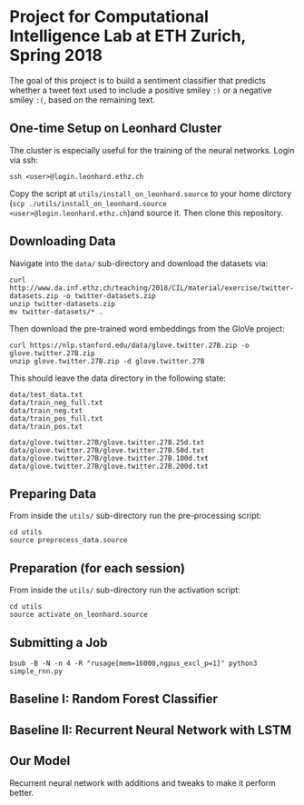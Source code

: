 # Project for Computational Intelligence Lab at ETH Zurich, Spring 2018

The goal of this project is to build a sentiment classifier that
predicts whether a tweet text used to include a positive smiley `:)`
or a negative smiley `:(`, based on the remaining text.

## One-time Setup on Leonhard Cluster

The cluster is especially useful for the training of the neural
networks. Login via ssh:

``` shell
ssh <user>@login.leonhard.ethz.ch
```

Copy the script at `utils/install_on_leonhard.source` to your home
dirctory (`scp ./utils/install_on_leonhard.source
<user>@login.leonhard.ethz.ch`)and source it. Then clone this
repository.

## Downloading Data

Navigate into the `data/` sub-directory and download the datasets via:

``` shell
curl http://www.da.inf.ethz.ch/teaching/2018/CIL/material/exercise/twitter-datasets.zip -o twitter-datasets.zip
unzip twitter-datasets.zip
mv twitter-datasets/* .
```

Then download the pre-trained word embeddings from the GloVe project:

``` shell
curl https://nlp.stanford.edu/data/glove.twitter.27B.zip -o glove.twitter.27B.zip
unzip glove.twitter.27B.zip -d glove.twitter.27B
```

This should leave the data directory in the following state:

``` shell
data/test_data.txt
data/train_neg_full.txt
data/train_neg.txt
data/train_pos_full.txt
data/train_pos.txt

data/glove.twitter.27B/glove.twitter.27B.25d.txt
data/glove.twitter.27B/glove.twitter.27B.50d.txt
data/glove.twitter.27B/glove.twitter.27B.100d.txt
data/glove.twitter.27B/glove.twitter.27B.200d.txt
```

## Preparing Data

From inside the `utils/` sub-directory run the pre-processing script:

``` shell
cd utils
source preprocess_data.source
```

## Preparation (for each session)

From inside the `utils/` sub-directory run the activation script:

``` shell
cd utils
source activate_on_leonhard.source
```

## Submitting a Job

``` shell
bsub -B -N -n 4 -R "rusage[mem=16000,ngpus_excl_p=1]" python3 simple_rnn.py
```

## Baseline I: Random Forest Classifier

## Baseline II: Recurrent Neural Network with LSTM

## Our Model

Recurrent neural network with additions and tweaks to make it perform
better.
